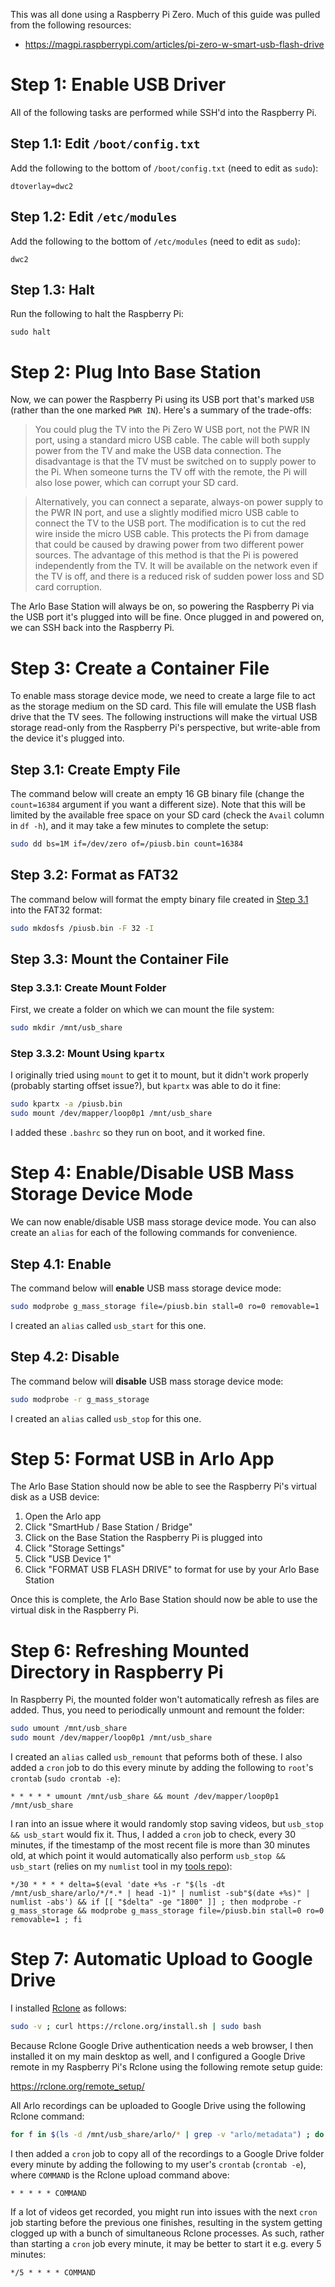 This was all done using a Raspberry Pi Zero. Much of this guide was pulled from the following resources:
* https://magpi.raspberrypi.com/articles/pi-zero-w-smart-usb-flash-drive

# Step 1: Enable USB Driver
All of the following tasks are performed while SSH'd into the Raspberry Pi.

## Step 1.1: Edit `/boot/config.txt`
Add the following to the bottom of `/boot/config.txt` (need to edit as `sudo`):

```
dtoverlay=dwc2
```

## Step 1.2: Edit `/etc/modules`
Add the following to the bottom of `/etc/modules` (need to edit as `sudo`):

```
dwc2
```

## Step 1.3: Halt
Run the following to halt the Raspberry Pi:

```
sudo halt
```

# Step 2: Plug Into Base Station
Now, we can power the Raspberry Pi using its USB port that's marked `USB` (rather than the one marked `PWR IN`). Here's a summary of the trade-offs:

> You could plug the TV into the Pi Zero W USB port, not the PWR IN port, using a standard micro USB cable. The cable will both supply power from the TV and make the USB data connection. The disadvantage is that the TV must be switched on to supply power to the Pi. When someone turns the TV off with the remote, the Pi will also lose power, which can corrupt your SD card.

> Alternatively, you can connect a separate, always-on power supply to the PWR IN port, and use a slightly modified micro USB cable to connect the TV to the USB port. The modification is to cut the red wire inside the micro USB cable. This protects the Pi from damage that could be caused by drawing power from two different power sources. The advantage of this method is that the Pi is powered independently from the TV. It will be available on the network even if the TV is off, and there is a reduced risk of sudden power loss and SD card corruption.

The Arlo Base Station will always be on, so powering the Raspberry Pi via the USB port it's plugged into will be fine. Once plugged in and powered on, we can SSH back into the Raspberry Pi.

# Step 3: Create a Container File
To enable mass storage device mode, we need to create a large file to act as the storage medium on the SD card. This file will emulate the USB flash drive that the TV sees. The following instructions will make the virtual USB storage read-only from the Raspberry Pi's perspective, but write-able from the device it's plugged into.

## Step 3.1: Create Empty File
The command below will create an empty 16 GB binary file (change the `count=16384` argument if you want a different size). Note that this will be limited by the available free space on your SD card (check the `Avail` column in `df -h`), and it may take a few minutes to complete the setup:

```bash
sudo dd bs=1M if=/dev/zero of=/piusb.bin count=16384
```

## Step 3.2: Format as FAT32
The command below will format the empty binary file created in [Step 3.1](#step-31-create-empty-file) into the FAT32 format:

```bash
sudo mkdosfs /piusb.bin -F 32 -I
```

## Step 3.3: Mount the Container File
### Step 3.3.1: Create Mount Folder
First, we create a folder on which we can mount the file system:

```bash
sudo mkdir /mnt/usb_share
```

### Step 3.3.2: Mount Using `kpartx`
I originally tried using `mount` to get it to mount, but it didn't work properly (probably starting offset issue?), but `kpartx` was able to do it fine:

```bash
sudo kpartx -a /piusb.bin
sudo mount /dev/mapper/loop0p1 /mnt/usb_share
```

I added these `.bashrc` so they run on boot, and it worked fine.

# Step 4: Enable/Disable USB Mass Storage Device Mode
We can now enable/disable USB mass storage device mode. You can also create an `alias` for each of the following commands for convenience.

## Step 4.1: Enable
The command below will **enable** USB mass storage device mode:

```bash
sudo modprobe g_mass_storage file=/piusb.bin stall=0 ro=0 removable=1
```

I created an `alias` called `usb_start` for this one.

## Step 4.2: Disable
The command below will **disable** USB mass storage device mode:

```bash
sudo modprobe -r g_mass_storage
```

I created an `alias` called `usb_stop` for this one.

# Step 5: Format USB in Arlo App
The Arlo Base Station should now be able to see the Raspberry Pi's virtual disk as a USB device:
1. Open the Arlo app
2. Click "SmartHub / Base Station / Bridge"
3. Click on the Base Station the Raspberry Pi is plugged into
4. Click "Storage Settings"
5. Click "USB Device 1"
6. Click "FORMAT USB FLASH DRIVE" to format for use by your Arlo Base Station

Once this is complete, the Arlo Base Station should now be able to use the virtual disk in the Raspberry Pi.

# Step 6: Refreshing Mounted Directory in Raspberry Pi
In Raspberry Pi, the mounted folder won't automatically refresh as files are added. Thus, you need to periodically unmount and remount the folder:

```bash
sudo umount /mnt/usb_share
sudo mount /dev/mapper/loop0p1 /mnt/usb_share
```

I created an `alias` called `usb_remount` that peforms both of these. I also added a `cron` job to do this every minute by adding the following to `root`'s `crontab` (`sudo crontab -e`):

```
* * * * * umount /mnt/usb_share && mount /dev/mapper/loop0p1 /mnt/usb_share
```

I ran into an issue where it would randomly stop saving videos, but `usb_stop && usb_start` would fix it. Thus, I added a `cron` job to check, every 30 minutes, if the timestamp of the most recent file is more than 30 minutes old, at which point it would automatically also perform `usb_stop && usb_start` (relies on my `numlist` tool in my [tools repo](https://github.com/niemasd/tools)):

```
*/30 * * * * delta=$(eval 'date +%s -r "$(ls -dt /mnt/usb_share/arlo/*/*.* | head -1)" | numlist -sub"$(date +%s)" | numlist -abs') && if [[ "$delta" -ge "1800" ]] ; then modprobe -r g_mass_storage && modprobe g_mass_storage file=/piusb.bin stall=0 ro=0 removable=1 ; fi
```

# Step 7: Automatic Upload to Google Drive
I installed [Rclone](https://rclone.org/install/) as follows:

```bash
sudo -v ; curl https://rclone.org/install.sh | sudo bash
```

Because Rclone Google Drive authentication needs a web browser, I then installed it on my main desktop as well, and I configured a Google Drive remote in my Raspberry Pi's Rclone using the following remote setup guide:

https://rclone.org/remote_setup/

All Arlo recordings can be uploaded to Google Drive using the following Rclone command:

```bash
for f in $(ls -d /mnt/usb_share/arlo/* | grep -v "arlo/metadata") ; do rclone copy --progress "$f" drive_niemasd:"Security Cameras" ; done
```

I then added a `cron` job to copy all of the recordings to a Google Drive folder every minute by adding the following to my user's `crontab` (`crontab -e`), where `COMMAND` is the Rclone upload command above:

```
* * * * * COMMAND
```

If a lot of videos get recorded, you might run into issues with the next `cron` job starting before the previous one finishes, resulting in the system getting clogged up with a bunch of simultaneous Rclone processes. As such, rather than starting a `cron` job every minute, it may be better to start it e.g. every 5 minutes:

```
*/5 * * * * COMMAND
```
